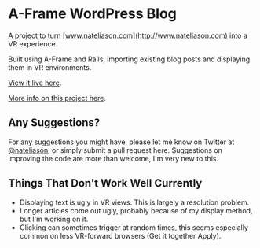 # A-Frame WordPress Blog

A project to turn [www.nateliason.com](http://www.nateliason.com) into a VR experience.

Built using A-Frame and Rails, importing existing blog posts and displaying them in VR environments.

[View it live here](http://vr.nateliason.com).

[More info on this project here](http://www.nateliason.com/vr-blog/).  

## Any Suggestions?

For any suggestions you might have, please let me know on Twitter at [@nateliason](http://www.twitter.com/nateliason), or simply submit a pull request here. Suggestions on improving the code are more than welcome, I'm very new to this. 

## Things That Don't Work Well Currently

* Displaying text is ugly in VR views. This is largely a resolution problem.
* Longer articles come out ugly, probably because of my display method, but I'm working on it.
* Clicking can sometimes trigger at random times, this seems especially common on less VR-forward browsers (Get it together Apply).